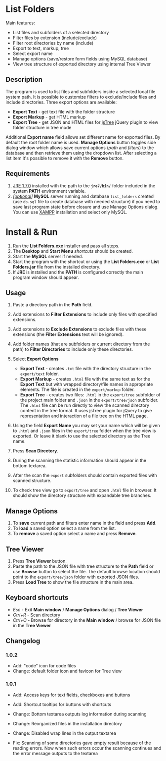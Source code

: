 # List Folders

Main features:

- List files and subfolders of a selected directory
- Filter files by extension (include/exclude)
- Filter root directories by name (include)
- Export to text, markup, tree
- Select export name
- Manage options (save/restore form fields using MySQL database)
- View tree structure of exported directory using internal Tree Viewer

## Description

The program is used to list files and subfolders inside a selected local file system path. 
It is possible to customize filters to exclude/include files and include directories. 
Three export options are available:

 - **Export Text** - get text file with the folder structure
 - **Export Markup** - get HTML markup
 - **Export Tree** - get JSON and HTML files for [jsTree](http://jstree.com/) jQuery plugin to view folder structure in tree mode
 
Additional **Export name** field allows set different name for exported files. By default the root folder name is used.
**Manage Options** button toggles side dialog window which allows save current options (*path* and *filters*) to the database and then retrieve them using the dropdown list. After selecting a list item it's possible to remove it with the **Remove** button.


## Requirements

1. [JRE 1.7.0](http://www.oracle.com/technetwork/java/javase/downloads/jre7-downloads-1880261.html) installed with the path to the **`jre7/bin/`** folder included in the system **PATH** environment variable.
2. <u>*\[optional\]*</u> **MySQL** server running and database `list_folders` created (use `db.sql` file to create database with needed structure) if you need to save last program state before closure and use Manage Options dialog. You can use [XAMPP](https://sourceforge.net/projects/xampp/files/) installation and select only MySQL.


# Install & Run

1. Run the **List Folders.exe** installer and pass all steps.
2. The **Desktop** and **Start Menu** *shortcuts* should be created.
3. Start the **MySQL** server if needed.
4. Start the program with the shortcut or using the **List Folders.exe** or **List Folders.jar** file from the installed directory.
5. If **JRE** is installed and the **PATH** is configured correctly the main program window should appear.


## Usage

1. Paste a directory path in the **Path** field.
2. Add extensions to **Filter Extensions** to include only files with specified extensions.
3. Add extensions to **Exclude Extensions** to exclude files with these extensions (the **Filter Extensions** text will be ignored).
4. Add folder names (that are subfolders or current directory from the path) to **Filter Directories** to include only these directories.
5. Select **Export Options**

      - **Export Text** - creates `.txt` file with the directory structure in the `export/text` folder.
      - **Export Markup** - creates `.html` file with the same text as for the **Export Text** but with wrapped directory/file names in appropriate <span> elements. The file is created in the `export/markup` folder.
      - **Export Tree** - creates two files: `.html` in the `export/tree` subfolder of the project main folder and `.json` in the `export/tree/json` subfolder.
      The `.html` file can be run directly to view the scanned directory content in the tree format. It uses jsTree plugin for jQuery to give representation and interaction of a file tree on the HTML page.  

6. Using the field **Export Name** you may set your name which will be given to `.html` and `.json` files in the `export/tree` folder when the tree view is exported. Or leave it blank to use the selected directory as the Tree name.
7. Press **Scan Directory**.
8. During the scanning the statistic information should appear in the bottom textarea. 
9. After the scan the `export` subfolders should contain exported files with scanned structure.
10. To check tree view go to `export/tree` and open `.html` file in browser. It should show the directory structure with expandable tree branches.


## Manage Options

1. To **save** current path and filters enter name in the field and press **Add**.
2. To **load** a saved option select a name from the list.
3. To **remove** a saved option select a name and press **Remove**.


## Tree Viewer

1. Press **Tree Viewer** button.
2. Paste the path to the JSON file with tree structure to the **Path** field or use **Browse** button to select the file. The default browse location should point to the `export/tree/json` folder with exported JSON files.
3. Press **Load Tree** to show the file structure in the main area.


## Keyboard shortcuts

- *Esc* - Exit **Main window** / **Manage Options** dialog / **Tree Viewer**
- *Ctrl+R* - Scan directory
- *Ctrl+O* - Browse for directory in the **Main window** / browse for JSON file in the **Tree Viewer**


## Changelog

### 1.0.2

- Add: "code" icon for code files
- Change: default folder icon and favicon for Tree view

### 1.0.1

- Add: Access keys for text fields, checkboxes and buttons
- Add: Shortcut tooltips for buttons with shortcuts  

- Change: Bottom textarea outputs log information during scanning
- Change: Reorganized files in the installation directory
- Change: Disabled wrap lines in the output textarea  

- Fix: Scanning of some directories gave empty result because of the reading errors. Now when such errors occur the scanning continues and the error message outputs to the textarea
